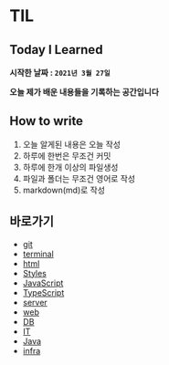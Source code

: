 # TIL

## Today I Learned

**시작한 날짜 : ```2021년 3월 27일```**

**오늘 제가 배운 내용들을 기록하는 공간입니다**

## How to write

1. 오늘 알게된 내용은 오늘 작성  
2. 하루에 한번은 무조건 커밋
3. 하루에 한개 이상의 파일생성
4. 파일과 폴더는 무조건 영어로 작성
5. markdown(md)로 작성

## 바로가기

- [git](https://github.com/hyeongrok7874/TIL/tree/main/git)
- [terminal](https://github.com/hyeongrok7874/TIL/tree/main/terminal)
- [html](https://github.com/hyeongrok7874/TIL/tree/main/html)
- [Styles](https://github.com/hyeongrok7874/TIL/tree/main/css)
- [JavaScript](https://github.com/hyeongrok7874/TIL/tree/main/JavaScript)
- [TypeScript](https://github.com/hyeongrok7874/TIL/tree/main/TypeScript)
- [server](https://github.com/hyeongrok7874/TIL/tree/main/server)
- [web](https://github.com/hyeongrok7874/TIL/tree/main/web)
- [DB](https://github.com/hyeongrok7874/TIL/tree/main/DB)
- [IT](https://github.com/hyeongrok7874/TIL/tree/main/IT)
- [Java](https://github.com/hyeongrok7874/TIL/tree/main/Java)
- [infra](https://github.com/hyeongrok7874/TIL/tree/main/infra)
